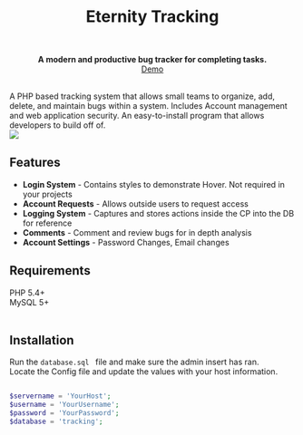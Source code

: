 
<h1 align="center">Eternity Tracking</h1> <br>
<p align="center">
<b>A modern and productive bug tracker for completing tasks.</b><br>
<a href="https://eternity-tracking.000webhostapp.com/Eternity-Tracking/Eternity-Tracking/src/index.php">Demo</a>
</p><br>
A PHP based tracking system that allows small teams to organize, add, delete, and maintain bugs within a system. Includes Account management and web application security. An easy-to-install program that allows developers to build off of.<br>
<a href="http://tinypic.com?ref=2na6105" target="_blank"><img src="http://i67.tinypic.com/2na6105.jpg" border="0"></a><br>

## Features
- **Login System** - Contains styles to demonstrate Hover. Not required in your projects
- **Account Requests** - Allows outside users to request access
- **Logging System** - Captures and stores actions inside the CP into the DB for reference
- **Comments** - Comment and review bugs for in depth analysis
- **Account Settings** - Password Changes, Email changes


## Requirements
PHP 5.4+ <br>
MySQL 5+<br>
<br>

## Installation


Run the `database.sql ` file and make sure the admin insert has ran.<br>
Locate the Config file and update the values with your host information.<br>


```php

$servername = 'YourHost';
$username = 'YourUsername';
$password = 'YourPassword';
$database = 'tracking';

```

